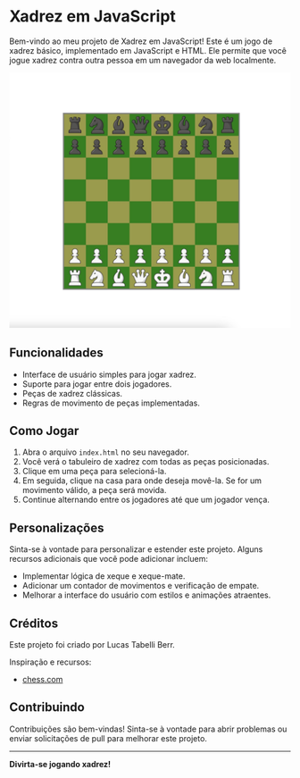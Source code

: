 # Xadrez em JavaScript

Bem-vindo ao meu projeto de Xadrez em JavaScript! Este é um jogo de xadrez básico, implementado em JavaScript e HTML. Ele permite que você jogue xadrez contra outra pessoa em um navegador da web localmente.

![Screenshot do Xadrez](gameScreenshots/gameScreenshot.jpeg)

## Funcionalidades

- Interface de usuário simples para jogar xadrez.
- Suporte para jogar entre dois jogadores.
- Peças de xadrez clássicas.
- Regras de movimento de peças implementadas.

## Como Jogar

1. Abra o arquivo `index.html` no seu navegador.
2. Você verá o tabuleiro de xadrez com todas as peças posicionadas.
3. Clique em uma peça para selecioná-la.
4. Em seguida, clique na casa para onde deseja movê-la. Se for um movimento válido, a peça será movida.
5. Continue alternando entre os jogadores até que um jogador vença.

## Personalizações

Sinta-se à vontade para personalizar e estender este projeto. Alguns recursos adicionais que você pode adicionar incluem:

- Implementar lógica de xeque e xeque-mate.
- Adicionar um contador de movimentos e verificação de empate.
- Melhorar a interface do usuário com estilos e animações atraentes.

## Créditos

Este projeto foi criado por Lucas Tabelli Berr.

Inspiração e recursos:

- [chess.com](https://www.chess.com/)

## Contribuindo

Contribuições são bem-vindas! Sinta-se à vontade para abrir problemas ou enviar solicitações de pull para melhorar este projeto.

---
**Divirta-se jogando xadrez!**
